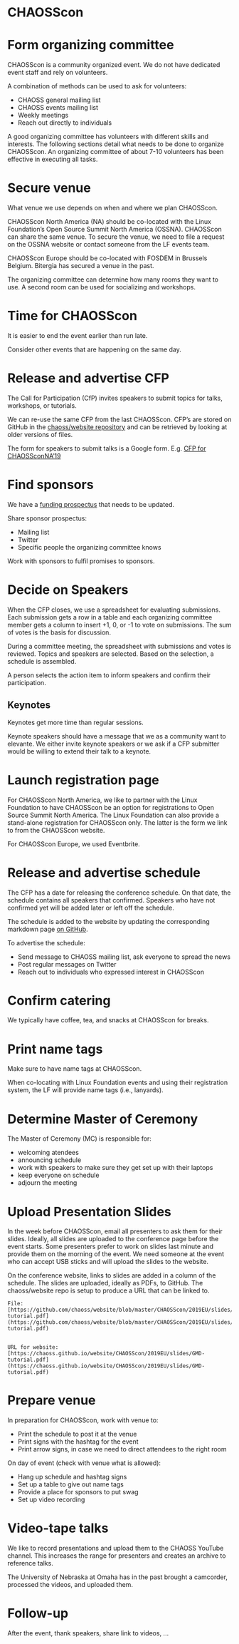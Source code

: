 # CHAOSScon


# Form organizing committee 

CHAOSScon is a community organized event. We do not have dedicated event staff and rely on volunteers. 

A combination of methods can be used to ask for volunteers:



*   CHAOSS general mailing list
*   CHAOSS events mailing list
*   Weekly meetings
*   Reach out directly to individuals

A good organizing committee has volunteers with different skills and interests. The following sections detail what needs to be done to organize CHAOSScon. An organizing committee of about 7-10 volunteers has been effective in executing all tasks.


# Secure venue

What venue we use depends on when and where we plan CHAOSScon.

CHAOSScon North America (NA) should be co-located with the Linux Foundation’s Open Source Summit North America (OSSNA). CHAOSScon can share the same venue. To secure the venue, we need to file a request on the OSSNA website or contact someone from the LF events team.

CHAOSScon Europe should be co-located with FOSDEM in Brussels Belgium. Bitergia has secured a venue in the past. 

The organizing committee can determine how many rooms they want to use. A second room can be used for socializing and workshops.


# Time for CHAOSScon 

It is easier to end the event earlier than run late.

Consider other events that are happening on the same day.


# Release and advertise CFP 

The Call for Participation (CfP) invites speakers to submit topics for talks, workshops, or tutorials. 

We can re-use the same CFP from the last CHAOSScon. CFP’s are stored on GitHub in the [chaoss/website repository](https://github.com/chaoss/website/tree/master/CHAOSScon) and can be retrieved by looking at older versions of files.

The form for speakers to submit talks is a Google form. E.g. [CFP for CHAOSSconNA’19](https://docs.google.com/forms/d/1MKb39UHpsrDydRjSRwRjEeQNywFeNckvjSfpJtUUfkY/edit)


# Find sponsors

We have a [funding prospectus](https://github.com/chaoss/website/blob/master/CHAOSScon/2019NA/CHAOSSconNA19_funding_prospectus.docx) that needs to be updated.

Share sponsor prospectus:



*   Mailing list
*   Twitter
*   Specific people the organizing committee knows

Work with sponsors to fulfil promises to sponsors.


# Decide on Speakers

When the CFP closes, we use a spreadsheet for evaluating submissions. Each submission gets a row in a table and each organizing committee member gets a column to insert +1, 0, or -1 to vote on submissions. The sum of votes is the basis for discussion.

During a committee meeting, the spreadsheet with submissions and votes is reviewed. Topics and speakers are selected. Based on the selection, a schedule is assembled. 

A person selects the action item to inform speakers and confirm their participation. 


## Keynotes 

Keynotes get more time than regular sessions.

Keynote speakers should have a message that we as a community want to elevante. We either invite keynote speakers or we ask if a CFP submitter would be willing to extend their talk to a keynote.


# Launch registration page 

For CHAOSScon North America, we like to partner with the Linux Foundation to have CHAOSScon be an option for registrations to Open Source Summit North America. The Linux Foundation can also provide a stand-alone registration for CHAOSScon only. The latter is the form we link to from the CHAOSScon website.

For CHAOSScon Europe, we used Eventbrite.


# Release and advertise schedule

The CFP has a date for releasing the conference schedule. On that date, the schedule contains all speakers that confirmed. Speakers who have not confirmed yet will be added later or left off the schedule.

The schedule is added to the website by updating the corresponding markdown page [on GitHub](https://github.com/chaoss/website/tree/master/CHAOSScon).

To advertise the schedule:

*   Send message to CHAOSS mailing list, ask everyone to spread the news
*   Post regular messages on Twitter
*   Reach out to individuals who expressed interest in CHAOSScon


# Confirm catering

We typically have coffee, tea, and snacks at CHAOSScon for breaks.


# Print name tags

Make sure to have name tags at CHAOSScon. 

When co-locating with Linux Foundation events and using their registration system, the LF will provide name tags (i.e., lanyards).


# Determine Master of Ceremony

The Master of Ceremony (MC) is responsible for:



*   welcoming atendees
*   announcing schedule
*   work with speakers to make sure they get set up with their laptops
*   keep everyone on schedule
*   adjourn the meeting


# Upload Presentation Slides 

In the week before CHAOSScon, email all presenters to ask them for their slides. Ideally, all slides are uploaded to the conference page before the event starts. Some presenters prefer to work on slides last minute and provide them on the morning of the event. We need someone at the event who can accept USB sticks and will upload the slides to the website.

On the conference website, links to slides are added in a column of the schedule. The slides are uploaded, ideally as PDFs, to GitHub. The chaoss/website repo is setup to produce a URL that can be linked to.


    File: [https://github.com/chaoss/website/blob/master/CHAOSScon/2019EU/slides/GMD-tutorial.pdf](https://github.com/chaoss/website/blob/master/CHAOSScon/2019EU/slides/GMD-tutorial.pdf)


    URL for website: [https://chaoss.github.io/website/CHAOSScon/2019EU/slides/GMD-tutorial.pdf](https://chaoss.github.io/website/CHAOSScon/2019EU/slides/GMD-tutorial.pdf) 


# Prepare venue

In preparation for CHAOSScon, work with venue to:



*   Print the schedule to post it at the venue
*   Print signs with the hashtag for the event
*   Print arrow signs, in case we need to direct attendees to the right room

On day of event (check with venue what is allowed):



*   Hang up schedule and hashtag signs
*   Set up a table to give out name tags
*   Provide a place for sponsors to put swag
*   Set up video recording


# Video-tape talks

We like to record presentations and upload them to the CHAOSS YouTube channel. This increases the range for presenters and creates an archive to reference talks. 

The University of Nebraska at Omaha has in the past brought a camcorder, processed the videos, and uploaded them.


# Follow-up

After the event, thank speakers, share link to videos, ...
